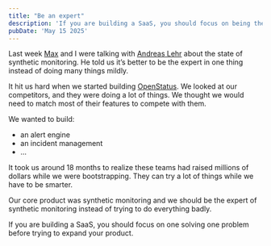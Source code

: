 ```yaml
---
title: "Be an expert"
description: 'If you are building a SaaS, you should focus on being the expert in one thing.'
pubDate: 'May 15 2025'
---
```


Last week [Max](https://mxkaske.dev) and I were talking with [Andreas Lehr](https://andreas-lehr.com/) about the state of synthetic monitoring. He told us it’s better to be the expert in one thing instead of doing many things mildly.

It hit us hard when we started building [OpenStatus](https://www.openstatus.dev). We looked at our competitors, and they were doing a lot of things. We thought we would need to match most of their features to compete with them.

We wanted to build:

- an alert engine
- an incident management
- ...


It took us around 18 months to realize these teams had raised millions of dollars while we were bootstrapping. They can try a lot of things while we have to be smarter.

Our core product was synthetic monitoring and we should be the expert of synthetic monitoring instead of trying to do everything badly.

If you are building a SaaS, you should focus on one solving one problem before trying to expand your product.
